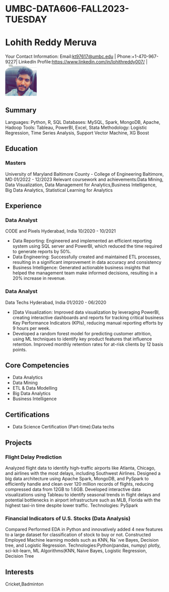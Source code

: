 # UMBC-DATA606-FALL2023-TUESDAY

# Lohith Reddy Meruva


Your Contact Information: Email:kt97617@umbc.edu | Phone:+1-470-967-9227| LinkedIn Profile:https://www.linkedin.com/in/lohithreddy007/ |
<img src="headshot.jpeg" alt="Your Headshot" width="100" height="100">
## Summary
Languages: Python, R, SQL
Databases: MySQL, Spark, MongoDB, Apache, Hadoop
Tools: Tableau, PowerBI, Excel, Stata
Methodology: Logistic Regression, Time Series Analysis, Support Vector Machine, XG Boost


## Education
### Masters
University of Maryland Baltimore County - College of Engineering
Baltimore, MD
 01/2022 - 12/2023
Relevant coursework and achievements:Data Mining, Data Visualization, Data Management for Analytics,Business Intelligence, Big Data Analytics,
Statistical Learning for Analytics

## Experience
### Data Analyst
CODE and Pixels
Hyderabad, India
10/2020 - 10/2021
- Data Reporting: Engineered and implemented an efficient reporting system using SQL server and PowerBI, which
reduced the time required to generate reports by 50%.
- Data Engineering: Successfully created and maintained ETL processes, resulting in a significant improvement in data
accuracy and consistency
- Business Intelligence: Generated actionable business insights that helped the management team make informed
decisions, resulting in a 20% increase in revenue.


### Data Analyst
Data Techs
Hyderabad, India
01/2020 - 06/2020
- [Data Visualization: Improved data visualization by leveraging PowerBI, creating interactive dashboards and reports for
tracking critical business Key Performance Indicators (KPIs), reducing manual reporting efforts by 9 hours per week.
- Developed a random forest model for predicting customer attrition, using ML techniques to identify
key product features that influence retention. Improved monthly retention rates for at-risk clients by 12 basis points.

## Core Competencies
- Data Analytics
- Data Mining
- ETL & Data Modelling
- Big Data Analytics
- Business Intelligence


## Certifications
- Data Science Certification (Part-time):Data techs


## Projects
### Flight Delay Prediction
Analyzed flight data to identify high-traffic airports like Atlanta, Chicago, and airlines with the
most delays, including Southwest Airlines. Designed a big data architecture using Apache Spark, MongoDB, and PySpark to
efficiently handle and clean over 120 million records of flights, reducing compressed data from 12GB to 1.6GB. Developed
interactive data visualizations using Tableau to identify seasonal trends in flight delays and potential bottlenecks in airport
infrastructure such as MLB, Florida with the highest taxi-in time despite lower traffic.
Technologies: PySpark


### Financial Indicators of U.S. Stocks (Data Analysis)
Compared Performed EDA in Python and innovatively added 4
new features to a large dataset for classification of stock to buy or not. Constructed Employed Machine learning models such
as KNN, Na¨ıve Bayes, Decision tree, and Logistic Regression.
Technologies:Python(pandas, numpy) plotly, sci-kit-learn, ML
Algorithms(KNN, Naive Bayes, Logistic Regression, Decision Tree


## Interests
Cricket,Badminton
